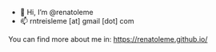 - 👋 Hi, I’m @renatoleme
- 📫 rntreisleme [at] gmail [dot] com

You can find more about me in: https://renatoleme.github.io/

<!---
renatoleme/renatoleme is a ✨ special ✨ repository because its `README.md` (this file) appears on your GitHub profile.
You can click the Preview link to take a look at your changes.
--->

